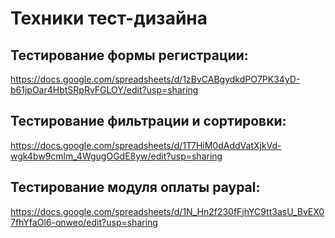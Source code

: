 # **Техники тест-дизайна**

## Тестирование формы регистрации:
<https://docs.google.com/spreadsheets/d/1zBvCABgydkdPO7PK34yD-b61jpOar4HbtSRpRvFGLOY/edit?usp=sharing>

## Тестирование фильтрации и сортировки:
<https://docs.google.com/spreadsheets/d/1T7HiM0dAddVatXjkVd-wgk4bw9cmlm_4WgugOGdE8yw/edit?usp=sharing>

## Тестирование модуля оплаты paypal:
<https://docs.google.com/spreadsheets/d/1N_Hn2f230fFjhYC9tt3asU_BvEX07fhYfaOl6-onweo/edit?usp=sharing>
